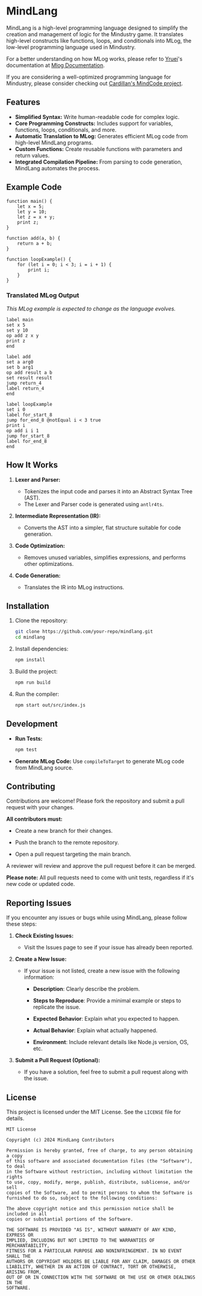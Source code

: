 # MindLang

MindLang is a high-level programming language designed to simplify the creation and management of logic for the Mindustry game. It translates high-level constructs like functions, loops, and conditionals into MLog, the low-level programming language used in Mindustry.

For a better understanding on how MLog works, please refer to [Yruei](https://github.com/Yrueii)'s documentation at [Mlog Documentation](https://yrueii.github.io/Mlog%20Documentation/).

If you are considering a well-optimized programming language for Mindustry, please consider checking out [Cardillan's MindCode project](https://github.com/cardillan/mindcode).

## Features

- **Simplified Syntax:** Write human-readable code for complex logic.
- **Core Programming Constructs:** Includes support for variables, functions, loops, conditionals, and more.
- **Automatic Translation to MLog:** Generates efficient MLog code from high-level MindLang programs.
- **Custom Functions:** Create reusable functions with parameters and return values.
- **Integrated Compilation Pipeline:** From parsing to code generation, MindLang automates the process.

## Example Code

```mindlang
function main() {
    let x = 5;
    let y = 10;
    let z = x + y;
    print z;
}

function add(a, b) {
    return a + b;
}

function loopExample() {
    for (let i = 0; i < 3; i = i + 1) {
        print i;
    }
}
```

### Translated MLog Output

_This MLog example is expected to change as the language evolves._

```mlog
label main
set x 5
set y 10
op add z x y
print z
end

label add
set a arg0
set b arg1
op add result a b
set result result
jump return_4
label return_4
end

label loopExample
set i 0
label for_start_8
jump for_end_8 @notEqual i < 3 true
print i
op add i i 1
jump for_start_8
label for_end_8
end
```

## How It Works

1. **Lexer and Parser:**
   - Tokenizes the input code and parses it into an Abstract Syntax Tree (AST).
   - The Lexer and Parser code is generated using `antlr4ts`.

2. **Intermediate Representation (IR):**
   - Converts the AST into a simpler, flat structure suitable for code generation.

3. **Code Optimization:**
   - Removes unused variables, simplifies expressions, and performs other optimizations.

4. **Code Generation:**
   - Translates the IR into MLog instructions.

## Installation

1. Clone the repository:
   ```bash
   git clone https://github.com/your-repo/mindlang.git
   cd mindlang
   ```

2. Install dependencies:
   ```bash
   npm install
   ```

3. Build the project:
   ```bash
   npm run build
   ```

4. Run the compiler:
   ```bash
   npm start out/src/index.js
   ```

## Development

- **Run Tests:**
  ```bash
  npm test
  ```

- **Generate MLog Code:**
  Use `compileToTarget` to generate MLog code from MindLang source.

## Contributing

Contributions are welcome! Please fork the repository and submit a pull request with your changes.

**All contributors must:**

   - Create a new branch for their changes.
    
   - Push the branch to the remote repository.
    
   - Open a pull request targeting the main branch.
    
A reviewer will review and approve the pull request before it can be merged.

**Please note:** All pull requests need to come with unit tests, regardless if it's new code or updated code.

## Reporting Issues

If you encounter any issues or bugs while using MindLang, please follow these steps:

1. **Check Existing Issues:**

    - Visit the Issues page to see if your issue has already been reported.

2. **Create a New Issue:**

    - If your issue is not listed, create a new issue with the following information:

        - **Description**: Clearly describe the problem.

        - **Steps to Reproduce**: Provide a minimal example or steps to replicate the issue.

        - **Expected Behavior**: Explain what you expected to happen.

        - **Actual Behavior**: Explain what actually happened.

        - **Environment**: Include relevant details like Node.js version, OS, etc.

3. **Submit a Pull Request (Optional):**

    - If you have a solution, feel free to submit a pull request along with the issue.

## License

This project is licensed under the MIT License. See the `LICENSE` file for details.

```
MIT License

Copyright (c) 2024 MindLang Contributors

Permission is hereby granted, free of charge, to any person obtaining a copy
of this software and associated documentation files (the "Software"), to deal
in the Software without restriction, including without limitation the rights
to use, copy, modify, merge, publish, distribute, sublicense, and/or sell
copies of the Software, and to permit persons to whom the Software is
furnished to do so, subject to the following conditions:

The above copyright notice and this permission notice shall be included in all
copies or substantial portions of the Software.

THE SOFTWARE IS PROVIDED "AS IS", WITHOUT WARRANTY OF ANY KIND, EXPRESS OR
IMPLIED, INCLUDING BUT NOT LIMITED TO THE WARRANTIES OF MERCHANTABILITY,
FITNESS FOR A PARTICULAR PURPOSE AND NONINFRINGEMENT. IN NO EVENT SHALL THE
AUTHORS OR COPYRIGHT HOLDERS BE LIABLE FOR ANY CLAIM, DAMAGES OR OTHER
LIABILITY, WHETHER IN AN ACTION OF CONTRACT, TORT OR OTHERWISE, ARISING FROM,
OUT OF OR IN CONNECTION WITH THE SOFTWARE OR THE USE OR OTHER DEALINGS IN THE
SOFTWARE.
```